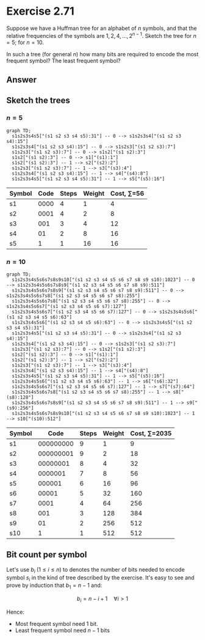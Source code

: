 # Exercise 2.71

Suppose we have a Huffman tree for an alphabet of $n$ symbols, and that the
relative frequencies of the symbols are $1,2,4,…,2^{n-1}$. Sketch the tree for
$n=5$; for $n=10$.

In such a tree (for general $n$) how many bits are required to encode the most
frequent symbol? The least frequent symbol?

## Answer

## Sketch the trees

### $n=5$

```mermaid
graph TD;
  s1s2s3s4s5["(s1 s2 s3 s4 s5):31"] -- 0 --> s1s2s3s4["(s1 s2 s3 s4):15"]
  s1s2s3s4["(s1 s2 s3 s4):15"] -- 0 --> s1s2s3["(s1 s2 s3):7"]
  s1s2s3["(s1 s2 s3):7"] -- 0 --> s1s2["(s1 s2):3"]
  s1s2["(s1 s2):3"] -- 0 --> s1["(s1):1"]
  s1s2["(s1 s2):3"] -- 1 --> s2["(s2):2"]
  s1s2s3["(s1 s2 s3):7"] -- 1 --> s3["(s3):4"]
  s1s2s3s4["(s1 s2 s3 s4):15"] -- 1 --> s4["(s4):8"]
  s1s2s3s4s5["(s1 s2 s3 s4 s5):31"] -- 1 --> s5["(s5):16"]
```

| Symbol | Code | Steps | Weight | Cost, ∑=56 |
| ------ | ---- | ----- | ------ | ---------- |
| s1     | 0000 | 4     | 1      | 4          |
| s2     | 0001 | 4     | 2      | 8          |
| s3     | 001  | 3     | 4      | 12         |
| s4     | 01   | 2     | 8      | 16         |
| s5     | 1    | 1     | 16     | 16         |

### $n=10$

```mermaid
graph TD;
  s1s2s3s4s5s6s7s8s9s10["(s1 s2 s3 s4 s5 s6 s7 s8 s9 s10):1023"] -- 0 --> s1s2s3s4s5s6s7s8s9["(s1 s2 s3 s4 s5 s6 s7 s8 s9):511"]
  s1s2s3s4s5s6s7s8s9["(s1 s2 s3 s4 s5 s6 s7 s8 s9):511"] -- 0 --> s1s2s3s4s5s6s7s8["(s1 s2 s3 s4 s5 s6 s7 s8):255"]
  s1s2s3s4s5s6s7s8["(s1 s2 s3 s4 s5 s6 s7 s8):255"] -- 0 --> s1s2s3s4s5s6s7["(s1 s2 s3 s4 s5 s6 s7):127"]
  s1s2s3s4s5s6s7["(s1 s2 s3 s4 s5 s6 s7):127"] -- 0 --> s1s2s3s4s5s6["(s1 s2 s3 s4 s5 s6):63"]
  s1s2s3s4s5s6["(s1 s2 s3 s4 s5 s6):63"] -- 0 --> s1s2s3s4s5["(s1 s2 s3 s4 s5):31"]
  s1s2s3s4s5["(s1 s2 s3 s4 s5):31"] -- 0 --> s1s2s3s4["(s1 s2 s3 s4):15"]
  s1s2s3s4["(s1 s2 s3 s4):15"] -- 0 --> s1s2s3["(s1 s2 s3):7"]
  s1s2s3["(s1 s2 s3):7"] -- 0 --> s1s2["(s1 s2):3"]
  s1s2["(s1 s2):3"] -- 0 --> s1["(s1):1"]
  s1s2["(s1 s2):3"] -- 1 --> s2["(s2):2"]
  s1s2s3["(s1 s2 s3):7"] -- 1 --> s3["(s3):4"]
  s1s2s3s4["(s1 s2 s3 s4):15"] -- 1 --> s4["(s4):8"]
  s1s2s3s4s5["(s1 s2 s3 s4 s5):31"] -- 1 --> s5["(s5):16"]
  s1s2s3s4s5s6["(s1 s2 s3 s4 s5 s6):63"] -- 1 --> s6["(s6):32"]
  s1s2s3s4s5s6s7["(s1 s2 s3 s4 s5 s6 s7):127"] -- 1 --> s7["(s7):64"]
  s1s2s3s4s5s6s7s8["(s1 s2 s3 s4 s5 s6 s7 s8):255"] -- 1 --> s8["(s8):128"]
  s1s2s3s4s5s6s7s8s9["(s1 s2 s3 s4 s5 s6 s7 s8 s9):511"] -- 1 --> s9["(s9):256"]
  s1s2s3s4s5s6s7s8s9s10["(s1 s2 s3 s4 s5 s6 s7 s8 s9 s10):1023"] -- 1 --> s10["(s10):512"]

```

| Symbol | Code      | Steps | Weight | Cost, ∑=2035 |
| ------ | --------- | ----- | ------ | ------------ |
| s1     | 000000000 | 9     | 1      | 9            |
| s2     | 000000001 | 9     | 2      | 18           |
| s3     | 00000001  | 8     | 4      | 32           |
| s4     | 0000001   | 7     | 8      | 56           |
| s5     | 000001    | 6     | 16     | 96           |
| s6     | 00001     | 5     | 32     | 160          |
| s7     | 0001      | 4     | 64     | 256          |
| s8     | 001       | 3     | 128    | 384          |
| s9     | 01        | 2     | 256    | 512          |
| s10    | 1         | 1     | 512    | 512          |

## Bit count per symbol

Let's use $b_i$ ($1\le i \le n$) to denotes the number of bits needed to encode
symbol $s_i$ in the kind of tree described by the exercise. It's easy to see and
prove by induction that $b_1 = n-1$ and:

$$
b_i = n - i + 1 \quad \forall i\gt 1
$$

Hence:

- Most frequent symbol need 1 bit.
- Least frequent symbol need $n-1$ bits
